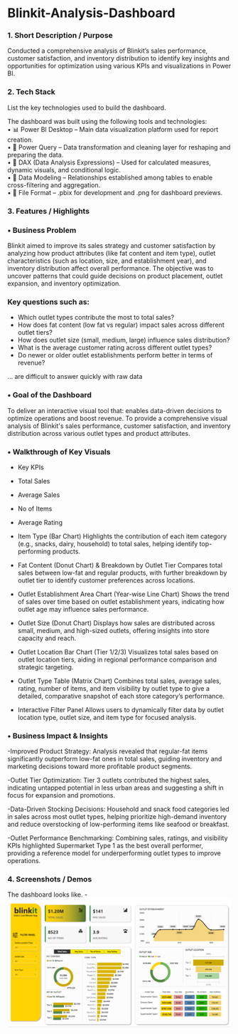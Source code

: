 # Blinkit-Analysis-Dashboard

### 1.	Short Description / Purpose
Conducted a comprehensive analysis of Blinkit’s sales performance, customer satisfaction, and inventory distribution to identify key insights and opportunities for optimization using various KPIs and visualizations in Power BI.


### 2.	Tech Stack
List the key technologies used to build the dashboard.

The dashboard was built using the following tools and technologies:<br>
•	📊 Power BI Desktop – Main data visualization platform used for report creation.<br>
•	📂 Power Query – Data transformation and cleaning layer for reshaping and preparing the data.<br>
•	🧠 DAX (Data Analysis Expressions) – Used for calculated measures, dynamic visuals, and conditional logic.<br>
•	📝 Data Modeling – Relationships established among tables to enable cross-filtering and aggregation.<br>
•	📁 File Format – .pbix for development and .png for dashboard previews.



### 3.	Features / Highlights 

### •	Business Problem
Blinkit aimed to improve its sales strategy and customer satisfaction by analyzing how product attributes (like fat content and item type), outlet characteristics (such as location, size, and establishment year), and inventory distribution affect overall performance. The objective was to uncover patterns that could guide decisions on product placement, outlet expansion, and inventory optimization.

### Key questions such as:
- Which outlet types contribute the most to total sales?                                                                      
- How does fat content (low fat vs regular) impact sales across different outlet tiers?                                       
- How does outlet size (small, medium, large) influence sales distribution?                                             
- What is the average customer rating across different outlet types?                                                          
- Do newer or older outlet establishments perform better in terms of revenue?                                                 

… are difficult to answer quickly with raw data

### •	Goal of the Dashboard
To deliver an interactive visual tool that:
enables data-driven decisions to optimize operations and boost revenue.
To provide a comprehensive visual analysis of Blinkit's sales performance, customer satisfaction, and inventory distribution across various outlet types and product attributes.

### •	Walkthrough of Key Visuals
-	Key KPIs
-	Total Sales
-	Average Sales
-	No of Items
-	Average Rating


-	Item Type (Bar Chart)
Highlights the contribution of each item category (e.g., snacks, dairy, household) to total sales, helping identify top-performing products.
-	Fat Content (Donut Chart) & Breakdown by Outlet Tier
Compares total sales between low-fat and regular products, with further breakdown by outlet tier to identify customer preferences across locations.
-	Outlet Establishment Area Chart (Year-wise Line Chart)
Shows the trend of sales over time based on outlet establishment years, indicating how outlet age may influence sales performance.
-	Outlet Size (Donut Chart)
Displays how sales are distributed across small, medium, and high-sized outlets, offering insights into store capacity and reach.
-	Outlet Location Bar Chart (Tier 1/2/3)
Visualizes total sales based on outlet location tiers, aiding in regional performance comparison and strategic targeting.
-	Outlet Type Table (Matrix Chart)
Combines total sales, average sales, rating, number of items, and item visibility by outlet type to give a detailed, comparative snapshot of each store category’s performance.
-	Interactive Filter Panel
Allows users to dynamically filter data by outlet location type, outlet size, and item type for focused analysis.


### •	Business Impact & Insights

-Improved Product Strategy:
Analysis revealed that regular-fat items significantly outperform low-fat ones in total sales, guiding inventory and marketing decisions toward more profitable product segments.

-Outlet Tier Optimization:
Tier 3 outlets contributed the highest sales, indicating untapped potential in less urban areas and suggesting a shift in focus for expansion and promotions.

-Data-Driven Stocking Decisions:
Household and snack food categories led in sales across most outlet types, helping prioritize high-demand inventory and reduce overstocking of low-performing items like seafood or breakfast.

-Outlet Performance Benchmarking:
Combining sales, ratings, and visibility KPIs highlighted Supermarket Type 1 as the best overall performer, providing a reference model for underperforming outlet types to improve operations.

### 4.	Screenshots / Demos
The dashboard looks like. - 
![Dashboard Preview](https://github.com/devanshiverma10/Blinkit-Analysis-Dashboard/blob/main/Dashboard%20snapshot.png)
